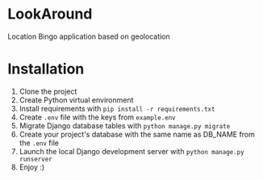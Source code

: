 # LookAround

Location Bingo application based on geolocation


# Installation

1. Clone the project
2. Create Python virtual environment
3. Install requirements with `pip install -r requirements.txt`
4. Create `.env` file with the keys from `example.env`
5. Migrate Django database tables with `python manage.py migrate`
6. Create your project's database with the same name as DB_NAME from the `.env` file
7. Launch the local Django development server with `python manage.py runserver`
8. Enjoy :)